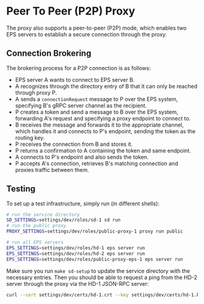 # Peer To Peer (P2P) Proxy

The proxy also supports a peer-to-peer (P2P) mode, which enables two EPS servers to establish a secure connection through the proxy.

## Connection Brokering

The brokering process for a P2P connection is as follows:

* EPS server A wants to connect to EPS server B.
* A recognizes through the directory entry of B that it can only be reached through proxy P.
* A sends a `connectionRequest` message to P over the EPS system, specifying B's gRPC server channel as the recipient.
* P creates a token and send a message to B over the EPS system, forwarding A's request and specifying a proxy endpoint to connect to.
* B receives the message and forwards it to the appropriate channel, which handles it and connects to P's endpoint, sending the token as the routing key.
* P receives the connection from B and stores it.
* P returns a confirmation to A containing the token and same endpoint.
* A connects to P's endpoint and also sends the token.
* P accepts A's connection, retrieves B's matching connection and proxies traffic between them.

## Testing

To set up a test infrastructure, simply run (in different shells):

```bash
# run the service directory
SD_SETTINGS=settings/dev/roles/sd-1 sd run
# run the public proxy
PROXY_SETTINGS=settings/dev/roles/public-proxy-1 proxy run public

# run all EPS servers
EPS_SETTINGS=settings/dev/roles/hd-1 eps server run
EPS_SETTINGS=settings/dev/roles/hd-2 eps server run
EPS_SETTINGS=settings/dev/roles/public-proxy-eps-1 eps server run
```

Make sure you run `make sd-setup` to update the service directory with the necessary entries. Then you should be able to request a ping from the HD-2 server through the proxy via the HD-1 JSON-RPC server:

```bash
curl --cert settings/dev/certs/hd-1.crt --key settings/dev/certs/hd-1.key --cacert settings/dev/certs/root.crt --resolve hd-1:5555:127.0.0.1 https://hd-1:5555/jsonrpc --header "Content-Type: application/json" --data '{"method": "hd-2._ping", "id": "1", "params": {}, "jsonrpc": "2.0"}' | jq .

```